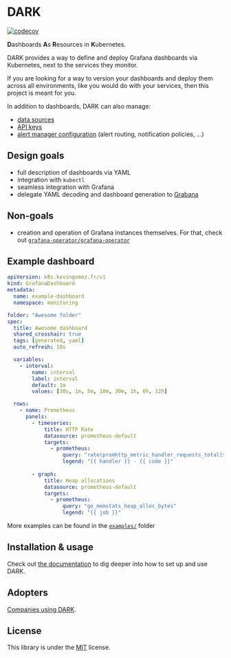 # DARK

[![codecov](https://codecov.io/gh/K-Phoen/dark/branch/master/graph/badge.svg)](https://codecov.io/gh/K-Phoen/dark)

**D**ashboards **A**s **R**esources in **K**ubernetes.

DARK provides a way to define and deploy Grafana dashboards via Kubernetes, next to the services they monitor.

If you are looking for a way to version your dashboards and deploy them across all environments, like you would do
with your services, then this project is meant for you.

In addition to dashboards, DARK can also manage:

* [data sources](./docs/index.md#data-sources)
* [API keys](./docs/usage/creating-api-keys.md)
* [alert manager configuration](./docs/index.md#alerting-configuration) (alert routing, notification policies, ...)

## Design goals

* full description of dashboards via YAML
* integration with `kubectl`
* seamless integration with Grafana
* delegate YAML decoding and dashboard generation to [Grabana](https://github.com/K-Phoen/grabana)

## Non-goals

* creation and operation of Grafana instances themselves. For that, check out [`grafana-operator/grafana-operator`](https://github.com/grafana-operator/grafana-operator)

## Example dashboard

```yaml
apiVersion: k8s.kevingomez.fr/v1
kind: GrafanaDashboard
metadata:
  name: example-dashboard
  namespace: monitoring

folder: "Awesome folder"
spec:
  title: Awesome dashboard
  shared_crosshair: true
  tags: [generated, yaml]
  auto_refresh: 10s

  variables:
    - interval:
        name: interval
        label: interval
        default: 1m
        values: [30s, 1m, 5m, 10m, 30m, 1h, 6h, 12h]

  rows:
    - name: Prometheus
      panels:
        - timeseries:
            title: HTTP Rate
            datasource: prometheus-default
            targets:
              - prometheus:
                  query: "rate(promhttp_metric_handler_requests_total[$interval])"
                  legend: "{{ handler }} - {{ code }}"
        
        - graph:
            title: Heap allocations
            datasource: prometheus-default
            targets:
              - prometheus:
                  query: "go_memstats_heap_alloc_bytes"
                  legend: "{{ job }}"
```

More examples can be found in the [`examples/`](./examples) folder

## Installation & usage

Check out [the documentation](docs/index.md) to dig deeper into how to set up and use DARK.

## Adopters

[Companies using DARK](ADOPTERS.md).

## License

This library is under the [MIT](LICENSE) license.